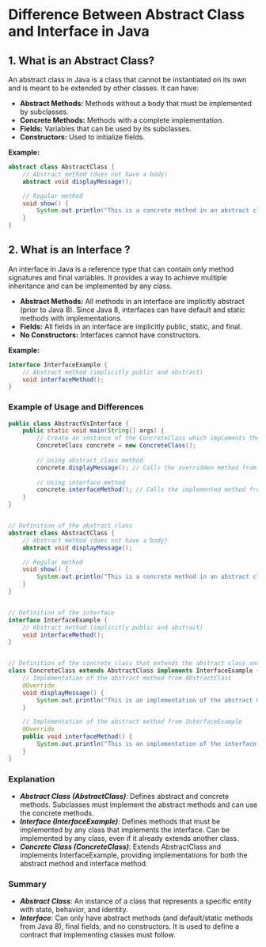# Difference Between Abstract Class and Interface in Java

## 1. What is an Abstract Class?

An abstract class in Java is a class that cannot be instantiated on its own and is meant to be extended by other classes. It can have:

- **Abstract Methods:** Methods without a body that must be implemented by subclasses.
- **Concrete Methods:** Methods with a complete implementation.
- **Fields:** Variables that can be used by its subclasses.
- **Constructors:** Used to initialize fields.

**Example:**

```java
abstract class AbstractClass {
    // Abstract method (does not have a body)
    abstract void displayMessage();

    // Regular method
    void show() {
        System.out.println("This is a concrete method in an abstract class.");
    }
}
```

## 2. What is an Interface ?

An interface in Java is a reference type that can contain only method signatures and final variables. It provides a way to achieve multiple inheritance and can be implemented by any class.

- **Abstract Methods:** All methods in an interface are implicitly abstract (prior to Java 8). Since Java 8, interfaces can have default and static methods with implementations.
- **Fields:** All fields in an interface are implicitly public, static, and final.
- **No Constructors:** Interfaces cannot have constructors.

**Example:**

```java
interface InterfaceExample {
    // Abstract method (implicitly public and abstract)
    void interfaceMethod();
}
```

### Example of Usage and Differences 

```java
public class AbstractVsInterface {
    public static void main(String[] args) {
        // Create an instance of the ConcreteClass which implements the interface and extends the abstract class
        ConcreteClass concrete = new ConcreteClass();
        
        // Using abstract class method
        concrete.displayMessage(); // Calls the overridden method from AbstractClass
        
        // Using interface method
        concrete.interfaceMethod(); // Calls the implemented method from InterfaceExample
    }
}
```

```java

// Definition of the abstract class
abstract class AbstractClass {
    // Abstract method (does not have a body)
    abstract void displayMessage();

    // Regular method
    void show() {
        System.out.println("This is a concrete method in an abstract class.");
    }
}
```

```java

// Definition of the interface
interface InterfaceExample {
    // Abstract method (implicitly public and abstract)
    void interfaceMethod();
}
```

```java

// Definition of the concrete class that extends the abstract class and implements the interface
class ConcreteClass extends AbstractClass implements InterfaceExample {
    // Implementation of the abstract method from AbstractClass
    @Override
    void displayMessage() {
        System.out.println("This is an implementation of the abstract method.");
    }

    // Implementation of the abstract method from InterfaceExample
    @Override
    public void interfaceMethod() {
        System.out.println("This is an implementation of the interface method.");
    }
}
```

### Explanation
- ***Abstract Class (AbstractClass)***: Defines abstract and concrete methods. Subclasses must implement the abstract methods and can use the concrete methods.
- ***Interface (InterfaceExample)***: Defines methods that must be implemented by any class that implements the interface. Can be implemented by any class, even if it already extends another class.
- ***Concrete Class (ConcreteClass)***: Extends AbstractClass and implements InterfaceExample, providing implementations for both the abstract method and interface method.


### Summary

- ***Abstract Class***: An instance of a class that represents a specific entity with state, behavior, and identity.
- ***Interface***: Can only have abstract methods (and default/static methods from Java 8), final fields, and no constructors. It is used to define a contract that implementing classes must follow.

